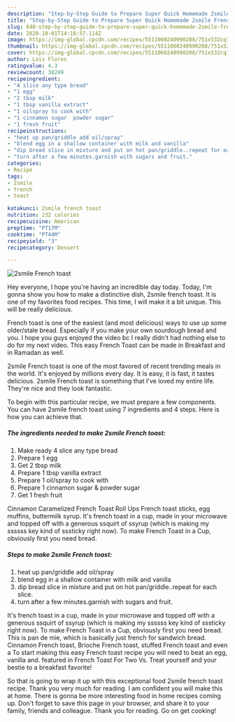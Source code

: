 ```yaml
---
description: "Step-by-Step Guide to Prepare Super Quick Homemade 2smile French toast"
title: "Step-by-Step Guide to Prepare Super Quick Homemade 2smile French toast"
slug: 640-step-by-step-guide-to-prepare-super-quick-homemade-2smile-french-toast
date: 2020-10-01T14:18:57.114Z
image: https://img-global.cpcdn.com/recipes/5511060240990208/751x532cq70/2smile-french-toast-recipe-main-photo.jpg
thumbnail: https://img-global.cpcdn.com/recipes/5511060240990208/751x532cq70/2smile-french-toast-recipe-main-photo.jpg
cover: https://img-global.cpcdn.com/recipes/5511060240990208/751x532cq70/2smile-french-toast-recipe-main-photo.jpg
author: Lois Flores
ratingvalue: 4.3
reviewcount: 38249
recipeingredient:
- "4 slice any type bread"
- "1 egg"
- "2 tbsp milk"
- "1 tbsp vanilla extract"
- "1 oilspray to cook with"
- "1 cinnamon sugar  powder sugar"
- "1 fresh fruit"
recipeinstructions:
- "heat up pan/griddle add oil/spray"
- "blend egg in a shallow container with milk and vanilla"
- "dip bread slice in mixture and put on hot pan/griddle..repeat for each slice."
- "turn after a few minutes.garnish with sugars and fruit."
categories:
- Recipe
tags:
- 2smile
- french
- toast

katakunci: 2smile french toast 
nutrition: 232 calories
recipecuisine: American
preptime: "PT17M"
cooktime: "PT44M"
recipeyield: "3"
recipecategory: Dessert

---
```



![2smile French toast](https://img-global.cpcdn.com/recipes/5511060240990208/751x532cq70/2smile-french-toast-recipe-main-photo.jpg)

Hey everyone, I hope you're having an incredible day today. Today, I'm gonna show you how to make a distinctive dish, 2smile french toast. It is one of my favorites food recipes. This time, I will make it a bit unique. This will be really delicious.

French toast is one of the easiest (and most delicious) ways to use up some older/stale bread. Especially if you make your own sourdough bread and you. I hope you guys enjoyed the video bc I really didn&#39;t had nothing else to do for my next video. This easy French Toast can be made in Breakfast and in Ramadan as well.

2smile French toast is one of the most favored of recent trending meals in the world. It's enjoyed by millions every day. It is easy, it is fast, it tastes delicious. 2smile French toast is something that I've loved my entire life. They're nice and they look fantastic.


To begin with this particular recipe, we must prepare a few components. You can have 2smile french toast using 7 ingredients and 4 steps. Here is how you can achieve that.

<!--inarticleads1-->

##### The ingredients needed to make 2smile French toast:

1. Make ready 4 slice any type bread
1. Prepare 1 egg
1. Get 2 tbsp milk
1. Prepare 1 tbsp vanilla extract
1. Prepare 1 oil/spray to cook with
1. Prepare 1 cinnamon sugar &amp; powder sugar
1. Get 1 fresh fruit


Cinnamon Caramelized French Toast Roll Ups French toast sticks, egg muffins, buttermilk syrup. It&#39;s french toast in a cup, made in your microwave and topped off with a generous ssquirt of ssyrup (which is making my ssssss key kind of sssticky right now). To make French Toast in a Cup, obviously first you need bread. 

<!--inarticleads2-->

##### Steps to make 2smile French toast:

1. heat up pan/griddle add oil/spray
1. blend egg in a shallow container with milk and vanilla
1. dip bread slice in mixture and put on hot pan/griddle..repeat for each slice.
1. turn after a few minutes.garnish with sugars and fruit.


It&#39;s french toast in a cup, made in your microwave and topped off with a generous ssquirt of ssyrup (which is making my ssssss key kind of sssticky right now). To make French Toast in a Cup, obviously first you need bread. This is pan de mie, which is basically just french for sandwich bread. Cinnamon French toast, Brioche French toast, stuffed French toast and even a To start making this easy French toast recipe you will need to beat an egg, vanilla and. featured in French Toast For Two Vs. Treat yourself and your bestie to a breakfast favorite! 

So that is going to wrap it up with this exceptional food 2smile french toast recipe. Thank you very much for reading. I am confident you will make this at home. There is gonna be more interesting food in home recipes coming up. Don't forget to save this page in your browser, and share it to your family, friends and colleague. Thank you for reading. Go on get cooking!
